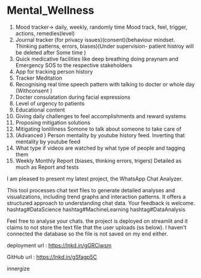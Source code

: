 # Mental_Wellness

1. Mood tracker-> daily, weekly, randomly time Mood track, feel, trigger, actions, remedies(level)
2. Journal tracker (for privacy issues)(consent)(behaviour mindset. Thinking patterns, errors, biases)(Under supervision- patient histroy will be deleted after Some time )
3. Quick medicative facilities like deep breathing doing praynam and Emergency SOS to the respective stakeholders 
4. App for tracking person history 
5. Tracker Meditation 
6. Recognising real time speech pattern with talking to docter or whole day (Withconsent )
7. Docter consulatation during facial expressions
8. Level of urgency to patients
9. Educational content 
10. Giving daily challenges to feel accomplishments and reward systems 
11. Proposing mitigation solutions 
12. Mitigating lonliliness  Somone to talk about someone to take care of 
13. (Advanced )  Person mentality by youtube history feed. Inverting that mentality by youtube feed
14. What type if videos are watched by what type of people and tagging them 
15.  Weekly Monthly Report (biases, thinking errors, trigers) Detailed as much as Report and tests














I am pleased to present my latest project, the WhatsApp Chat Analyzer. 

This tool processes chat text files to generate detailed analyses and visualizations, including trend graphs and interaction patterns. It offers a structured approach to understanding chat data. Your feedback is welcome. hashtag#DataScience hashtag#MachineLearning hashtag#DataAnalysis

Feel free to analyse your chats. the project is deployed on streamlit and it claims to not store the text file that the user uploads (ss below). I haven't connected the database so the file is not saved on my end either.

deployment url : https://lnkd.in/gGRCiwsm

GitHub url : https://lnkd.in/gSfagp5C






innergize